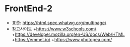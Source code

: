 # FrontEnd-2
+ 표준: https://html.spec.whatwg.org/multipage/
+ 참고사이트
 +https://www.w3schools.com/
 +https://developer.mozilla.org/en-US/docs/Web/HTML
 +https://emmet.io/ 
 +https://www.photopea.com/